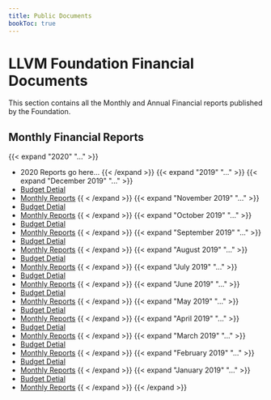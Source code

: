```yaml
---
title: Public Documents
bookToc: true
---
```

# LLVM Foundation Financial Documents
This section contains all the Monthly and Annual Financial reports published by the Foundation. 

## Monthly Financial Reports
{{< expand "2020" "..." >}}
 * 2020 Reports go here...
{{< /expand >}}
{{< expand "2019" "..." >}}
 {{< expand "December 2019" "..." >}} 
  * [Budget Detial](/documents/finance/statements/2019/12_December/LLVM_Foundation_-_Budget_Detail.pdf)
  * [Monthly Reports](/documents/finance/statements/2019/12_December/LLVM_Foundation_-_Monthly_Reports.pdf)
 {{ < /expand >}}
 {{< expand "November 2019" "..." >}} 
  * [Budget Detial](/documents/finance/statements/2019/11_November/LLVM_Foundation_-_Budget_Detail.pdf)
  * [Monthly Reports](/documents/finance/statements/2019/11_November/LLVM_Foundation_-_Monthly_Reports.pdf)
 {{ < /expand >}}
 {{< expand "October 2019" "..." >}} 
  * [Budget Detial](/documents/finance/statements/2019/10_October/LLVM_Foundation_-_Budget_Detail.pdf)
  * [Monthly Reports](/documents/finance/statements/2019/10_October/LLVM_Foundation_-_Monthly_Reports.pdf)
 {{ < /expand >}}
 {{< expand "September 2019" "..." >}} 
  * [Budget Detial](/documents/finance/statements/2019/9_September/LLVM_Foundation_-_Budget_Detail.pdf)
  * [Monthly Reports](/documents/finance/statements/2019/9_September/LLVM_Foundation_-_Monthly_Reports.pdf)
 {{ < /expand >}}
 {{< expand "August 2019" "..." >}} 
  * [Budget Detial](/documents/finance/statements/2019/8_August/LLVM_Foundation_-_Budget_Detail.pdf)
  * [Monthly Reports](/documents/finance/statements/2019/8_August/LLVM_Foundation_-_Monthly_Reports.pdf)
 {{ < /expand >}}
 {{< expand "July 2019" "..." >}} 
  * [Budget Detial](/documents/finance/statements/2019/7_July/LLVM_Foundation_-_Budget_Detail.pdf)
  * [Monthly Reports](/documents/finance/statements/2019/7_July/LLVM_Foundation_-_Monthly_Reports.pdf)
 {{ < /expand >}}
 {{< expand "June 2019" "..." >}} 
  * [Budget Detial](/documents/finance/statements/2019/6_June/LLVM_Foundation_-_Budget_Detail.pdf)
  * [Monthly Reports](/documents/finance/statements/2019/6_June/LLVM_Foundation_-_Monthly_Reports.pdf)
 {{ < /expand >}}
 {{< expand "May 2019" "..." >}} 
  * [Budget Detial](/documents/finance/statements/2019/5_May/LLVM_Foundation_-_Budget_Detail.pdf)
  * [Monthly Reports](/documents/finance/statements/2019/5_May/LLVM_Foundation_-_Monthly_Reports.pdf)
 {{ < /expand >}}
 {{< expand "April 2019" "..." >}} 
  * [Budget Detial](/documents/finance/statements/2019/4_April/LLVM_Foundation_-_Budget_Detail.pdf)
  * [Monthly Reports](/documents/finance/statements/2019/4_April/LLVM_Foundation_-_Monthly_Reports.pdf)
 {{ < /expand >}}
 {{< expand "March 2019" "..." >}} 
  * [Budget Detial](/documents/finance/statements/2019/3_March/LLVM_Foundation_-_Budget_Detail.pdf)
  * [Monthly Reports](/documents/finance/statements/2019/3_March/LLVM_Foundation_-_Monthly_Reports.pdf)
 {{ < /expand >}}
 {{< expand "February 2019" "..." >}} 
  * [Budget Detial](/documents/finance/statements/2019/2_February/LLVM_Foundation_-_Budget_Detail.pdf)
  * [Monthly Reports](/documents/finance/statements/2019/2_February/LLVM_Foundation_-_Monthly_Reports.pdf)
 {{ < /expand >}}
 {{< expand "January 2019" "..." >}} 
  * [Budget Detial](/documents/finance/statements/2019/1_January/LLVM_Foundation_-_Budget_Detail.pdf)
  * [Monthly Reports](/documents/finance/statements/2019/1_January/LLVM_Foundation_-_Monthly_Reports.pdf)
 {{ < /expand >}}
{{< /expand >}}
